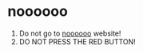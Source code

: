 # noooooo
1. Do not go to [noooooo](https://namefilip.github.io/noooooo/) website!
2. DO NOT PRESS THE RED BUTTON!
